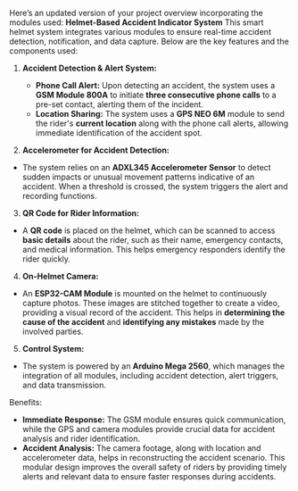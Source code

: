Here’s an updated version of your project overview incorporating the modules used:
**Helmet-Based Accident Indicator System**
This smart helmet system integrates various modules to ensure real-time accident detection, notification, and data capture. Below are the key features and the components used:

1. **Accident Detection & Alert System:**
   - **Phone Call Alert:** Upon detecting an accident, the system uses a **GSM Module 800A** to initiate **three consecutive phone calls** to a pre-set contact, alerting them of the incident.
   - **Location Sharing:** The system uses a **GPS NEO 6M** module to send the rider's **current location** along with the phone call alerts, allowing immediate identification of the accident spot.

 2. **Accelerometer for Accident Detection:**
   - The system relies on an **ADXL345 Accelerometer Sensor** to detect sudden impacts or unusual movement patterns indicative of an accident. When a threshold is crossed, the system triggers the alert and recording functions.

 3. **QR Code for Rider Information:**
   - A **QR code** is placed on the helmet, which can be scanned to access **basic details** about the rider, such as their name, emergency contacts, and medical information. This helps emergency responders identify the rider quickly.

 4. **On-Helmet Camera:**
   - An **ESP32-CAM Module** is mounted on the helmet to continuously capture photos. These images are stitched together to create a video, providing a visual record of the accident. This helps in **determining the cause of the accident** and **identifying any mistakes** made by the involved parties.

 5. **Control System:**
   - The system is powered by an **Arduino Mega 2560**, which manages the integration of all modules, including accident detection, alert triggers, and data transmission.

 Benefits:
   - **Immediate Response:** The GSM module ensures quick communication, while the GPS and camera modules provide crucial data for accident analysis and rider identification.
   - **Accident Analysis:** The camera footage, along with location and accelerometer data, helps in reconstructing the accident scenario.
This modular design improves the overall safety of riders by providing timely alerts and relevant data to ensure faster responses during accidents.
